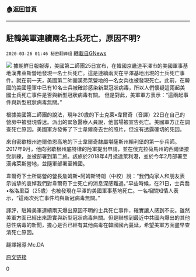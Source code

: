 ###  [:house:返回首頁](https://github.com/ourhimalayas/txt)
---

## 駐韓美軍連續兩名士兵死亡，原因不明?
`2020-03-26 01:46 秘密翻译组` [轉載自GNews](https://gnews.org/zh-hant/153223/)

![](https://s3-ap-northeast-1.amazonaws.com/news.guo.offload.media/wp-content/uploads/2020/03/26014534/1-1-69.jpg)
據朝鮮日報報導，美國第二師團25日宣布，在韓國京畿道平澤市的美國軍事基地漢弗萊斯營地發現一名士兵死亡。這是連續兩天在平澤基地出現的士兵死亡事件。就在前一天，美國第二師團漢弗萊營地的一名女兵也被發現死亡。此前，在韓國的美國陸軍中已有10名士兵被確診感染新型冠狀病毒，所以人們懷疑這兩起美國士兵死亡事件是否與新型冠狀病毒有關。 但是對此，美軍軍方表示：“這兩起事件與新型冠狀病毒無關。”

根據美國第二師團的說法，現年20歲的下士克萊•韋爾奇（音譯）22日在自己的營房中被發現昏迷。派出的緊急醫療人員說，他當場被宣告死亡。美國軍方正在調查死亡原因。美國軍方發佈了下士韋爾奇去世的照片，但沒有透露確切的死因。

來自密歇根州迪爾伯恩高地的下士韋爾奇隸屬堪薩斯州賴利堡的第一步兵師。 2017年9月，他向密歇根州底特律的陸軍提出申請，並在俄克拉荷馬州的西爾堡接受訓練，並被部署到第二旅。該旅於2018年4月抵達萊利港，並於今年2月部署至漢弗萊斯營地，並隨軍部署至韓國。

韋爾奇下士所屬營的營長詹姆斯•阿姆斯特朗（中校）說：“我們向家人和朋友表示诚挚的哀悼我們對韋爾奇下士死亡的消息深感難過。”早些時候，在21日，士兵喬 •格洛里亞（25歲）也被發現在平澤的美國軍事基地死亡。一名相關知情人表示，“這兩次死亡事件均與新冠病毒無關。”

譯評，駐韓美軍連續兩天爆出原因不明的士兵死亡事件，確實讓人感到不安。雖然美軍方面已經出來證實與新型冠狀病毒無關。但是聯想到最近中共國內爆出的其他惡性病毒的新聞，擔心是否已經有其他病毒在韓國國內蔓延，希望美軍方面盡早查清死亡原因。

翻譯報導:Mc.DA

[原文链接](http://naver.me/5IVB3uRv)

0
